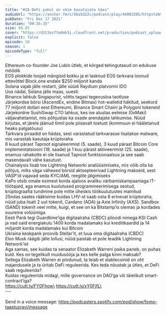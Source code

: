 ```yaml
---
title: "#28 DeFi puhul on võim kasutajate käes"
audioUrl: "https://anchor.fm/s/5ba5d22c/podcast/play/44983205/https%3A%2F%2Fd3ctxlq1ktw2nl.cloudfront.net%2Fstaging%2F2021-11-17%2F4d348613-f47d-3e77-68ff-c13fddaab2b4.m4a"
pubDate: "Fri Dec 17 2021"
duration: "00:35:35"
size: 66.03 
cover: "https://d3t3ozftmdmh3i.cloudfront.net/production/podcast_uploaded_episode/15275939/15275939-1639725771495-bf9148588eedd.jpg"
explicit: false
episode: 28
season: 1
episodeType: "full"
---
```


Ethereum co-founder Joe Lubin ütleb, et kõrged tehingutasud on edukuse mõõdik\
EOS plokkide loojad mängisid kokku ja ei lasknud EOS tarkvara loonud ettevõttel Block.one endale $250 miljonit kanda\
Solana vajab jälle restarti, jälle süüdi Raydium platvormi IDO\
Uus nädal, Solana jälle maas, uuesti\
Binance lahkub Singapurist, võttis tagasi tegevusloa taotluse\
Järjekordse börsi (AscendEx, endine Bitmax) hot-walletid häkitud, seekord 77 miljonit dollari eest Ethereumi, Binance Smart Chaini ja Polygoni tokeneid\
Järjekordne SushiSwap CTO lahkus, kes ise alustas eelmise (0xMaki) väljavahetamist, mis põhjustas ka osade arendajate lahkumise. Nüüd kirjutas, et järele jäänud tiimil pole piisavalt toetust (kommuun ei hääletanud heaks palgatõusu)\
Tarkvara piraadid on hädas, sest varastatud tarkvarasse lisatakse malware, mis varastab kasutaja krüptoraha\
6 kuud pärast Taproot signaleerimist (5. saade), 3 kuud pärast Bitcoin Core implementatsiooni (18. saade) ja 1 kuu pärast aktiveerimist (25. saade), enamus rahakotte ei ole lisanud Taproot funktsionaalsus ja see saab masendavalt vähe kasutust. \
Chainalysis lisab toe Lightning Networki analüüsimiseks, mis võib olla ka põhjus, miks väga vähesed börsid aktsepteerivad Lightning makseid, sest VASP’id vajavad seda KYC/AML reeglite jälgimiseks\
KaPo otsib omale esimest korda ajaloos avaliku värbamiskampaaniaga IT-töötajaid, aga enamus kuulutused programmeerimisega seotud, krüptograafia tundmine pole mitte üheskis töökuulutustes mainitud\
25ndas saates rääkisime kuidas LHV-st saab osta 8 erinevat krüptoraha, nüüd juba lisati 2 uut tokenit, Cardano (ADA) ja Axie Infinity (AXS). Sandbox (SAND) tokenit veel mitte, kuigi, et see on ka Bitstamp’is olemas ja kordades suurema volüümiga.\
Eesti Pank tegi Guardtime’iga digitaalraha (CBDC) piloodi nimega KSI Cash ja nad said energiakulu 1400 korda madalamaks kui krediitkaardid ja 14 miljardit korda madalamaks kui Bitcoin\
Ukraina keskpank proovib Stellar’it, et luua oma digitaalraha (CBDC)\
Elon Musk räägib jälle lollusi, nüüd paistab et pole teadlik Lightning Network’ist\
Aga samas, see kuidas ta senaator Elizabeth Warreni paika paneb, on puhas kuld. Kes on tegelikult muidusööja ja kes kelle palga kinni maksab?\
Sellega Elizabeth Warren ei piirdunud, ta leiab et stablecoinid on oht majandusele ja ta üritab DeFi reguleerida. Kes teda nõustab ja ütles, et DeFi saab reguleerida?\
Kuidas reguleerida midagi, mille governance on DAO’ga või täielikult smart-contract’iga?\
https://cutt.ly/FY0Fhow\
https://cutt.ly/xY0FjfL\
\
--- \
\
Send in a voice message: https://podcasters.spotify.com/pod/show/fomo-taastusravi/message